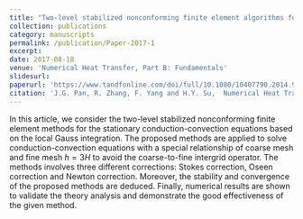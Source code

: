 ```yaml
---
title: "Two-level stabilized nonconforming finite element algorithms for the conduction–convection equations"
collection: publications
category: manuscripts
permalink: /publication/Paper-2017-1
excerpt: 
date: 2017-08-18
venue: 'Numerical Heat Transfer, Part B: Fundamentals'
slidesurl: 
paperurl: 'https://www.tandfonline.com/doi/full/10.1080/10407790.2014.915670' 
citation: 'J.G. Pan, R. Zhang, F. Yang and H.Y. Su,  Numerical Heat Transfer, Part B: Fundamentals 72 (2), 152-169.'
---
```


In this article, we consider the two-level stabilized nonconforming finite element methods for the stationary conduction-convection equations based on the local Gauss integration. The proposed methods are applied to solve conduction-convection equations with a special relationship of coarse mesh and fine mesh $h = 3H$ to avoid the coarse-to-fine intergrid operator. The methods involves three different corrections: Stokes correction, Oseen correction and Newton correction. Moreover, the stability and convergence of the proposed methods are deduced. Finally, numerical results are shown to validate the theory analysis and demonstrate the good effectiveness of the given method. 
